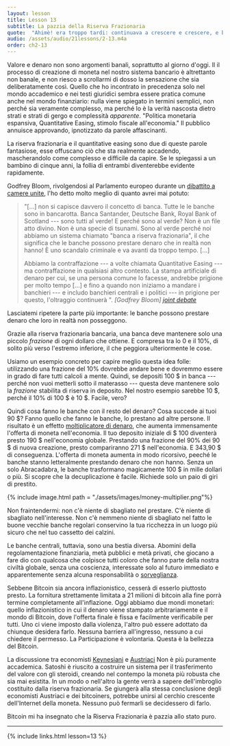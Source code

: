 ```yaml
---
layout: lesson
title: Lesson 13
subtitle: La pazzia della Riserva Frazionaria
quote:  "Ahimè! era troppo tardi: continuava a crescere e crescere, e ben presto dovette inginocchiarsi: Nel minuto seguente non c'era posto nemmeno per questo, provò a sdraiarsi, con un gomito contro la porta, e l'altro braccio le si avvolse intorno alla testa. Ma continuò a crescere, e come ultima risorsa mise un braccio fuori dalla finestra, e un piede su per il camino, e disse a se stessa \"ora non posso fare nient'altro -Cosa ne sarà di me?\""
audio: /assets/audio/21lessons/2-13.m4a
order: ch2-13
---
```


Valore e denaro non sono argomenti banali, soprattutto al giorno d'oggi. Il
il processo di creazione di moneta nel nostro sistema bancario è altrettanto non banale,
e non riesco a scrollarmi di dosso la sensazione che sia deliberatamente così. Quello che ho
incontrato in precedenza solo nel mondo accademico e nei testi giuridici sembra essere
pratica comune anche nel mondo finanziario: nulla viene spiegato in
termini semplici, non perché sia ​​veramente complesso, ma perché lo è la verità
nascosta dietro strati e strati di gergo e complessità *apparente*.
"Politica monetaria espansiva, Quantitative Easing, stimolo fiscale all'economia." 
Il pubblico annuisce approvando, ipnotizzato da parole affascinanti.

La riserva frazionaria e il quantitative easing sono due di queste
parole fantasiose, esse offuscano ciò che sta realmente accadendo, mascherandolo 
come complesso e difficile da capire. Se le spiegassi a un bambino di cinque anni, 
la follia di entrambi diventerebbe evidente rapidamente.

Godfrey Bloom, rivolgendosi al Parlamento europeo durante un [dibattito a camere unite][joint debate], 
l'ho detto molto meglio di quanto avrei mai potuto:

> "[...] non si capisce davvero il concetto di banca. Tutte le
> le banche sono in bancarotta. Banca Santander, Deutsche Bank, Royal Bank of
> Scotland --- sono tutti al verde! E perché sono al verde? Non è un file
> atto divino. Non è una specie di tsunami. Sono al verde perché noi
> abbiamo un sistema chiamato "banca a riserva frazionaria", il che significa che
> le banche possono prestare denaro che in realtà non hanno! È uno scandalo criminale 
> e va avanti da troppo tempo. [...]
>
> Abbiamo la contraffazione --- a volte chiamata Quantitative Easing --- 
> ma contraffazione in qualsiasi altro contesto. 
> La stampa artificiale di denaro per cui, se una persona comune lo facesse, andrebbe
> prigione per molto tempo [...] e fino a quando non iniziamo a mandare i
> banchieri --- e includo banchieri centrali e i politici --- in
> prigione per questo, l'oltraggio continuerà ".
> <cite> [Godfrey Bloom] [joint debate] </cite>

Lasciatemi ripetere la parte più importante: le banche possono prestare denaro che loro
in realtà non posseggono.

Grazie alla riserva frazionaria bancaria, una banca deve mantenere solo una piccolo
*frazione* di ogni dollaro che ottiene. E compresa tra lo 0 e il 10%,
di solito più verso l'estremo inferiore, il che peggiora ulteriormente le cose.

Usiamo un esempio concreto per capire meglio questa idea folle: utilizzando
una frazione del 10% dovrebbe andare bene e dovremmo essere in grado di fare tutti
calcoli a mente. Quindi, se depositi 100 \$ in 
banca --- perché non vuoi metterli sotto il materasso --- questa deve
mantenere solo la *frazione* stabilita di riserva in deposito. Nel nostro esempio
sarebbe 10 \$, perché il 10% di 100 \$ è 10 \$. Facile, vero?

Quindi cosa fanno le banche con il resto del denaro? Cosa succede ai tuoi
90 \$? Fanno quello che fanno le banche, lo prestano ad altre persone. Il risultato è
un effetto [moltiplicatore di denaro][money multiplier], che aumenta immensamente l'offerta 
di moneta nell'economia. Il tuo deposito iniziale di $ 100 diventerà presto 190 \$ nell'economia 
globale. Prestando una frazione del 90% dei 90 \$ di nuova creazione, 
presto compariranno 271 \$ nell'economia. E 343,90 \$ di conseguenza. L'offerta di moneta
aumenta in modo ricorsivo, peeché le banche stanno letteralmente prestando denaro
che non hanno. Senza un solo Abracadabra, le banche trasformano magicamente
100 \$ in mille dollari o più. Si scopre che la decuplicazione è facile.
Richiede solo un paio di giri di prestito.

{% include image.html path = "./assets/images/money-multiplier.png"%}

Non fraintendermi: non c'è niente di sbagliato nel prestare. C'è
niente di sbagliato nell'interesse. Non c'è nemmeno niente di sbagliato nel fatto 
le buone vecchie banche regolari conservino la tua ricchezza in un luogo più sicuro che 
nel tuo cassetto dei calzini.

Le banche centrali, tuttavia, sono una bestia diversa. Abomini della regolamentazione 
finanziaria, metà pubblici e metà privati, che giocano a fare dio con qualcosa che
colpisce tutti coloro che fanno parte della nostra civiltà globale, senza una
coscienza, interessate solo al futuro immediato e apparentemente
senza alcuna responsabilità o [sorveglianza][auditability].

Sebbene Bitcoin sia ancora inflazionistico, cesserà di esserlo piuttosto presto.
La fornitura strettamente limitata a 21 milioni di bitcoin alla fine porrà termine
completamente all'inflazione. Oggi abbiamo due mondi monetari:
quello inflazionistico in cui il denaro viene stampato arbitrariamente e il mondo di
Bitcoin, dove l'offerta finale è fissa e facilmente verificabile per tutti.
Uno ci viene imposto dalla violenza, l'altro può essere adottato da chiunque
desidera farlo. Nessuna barriera all'ingresso, nessuno a cui chiedere il permesso.
La Participazione è volontaria. Questa è la bellezza del Bitcoin.

La discussione tra economisti [Keynesiani][Keynesian] e [Austriaci][Austrian]
Non è più puramente accademica. Satoshi è riuscito a costruire un sistema per il 
trasferimento del valore con gli steroidi, creando nel contempo la moneta più robusta 
che sia mai esistita.
In un modo o nell'altro la gente verrà a sapere dell'imbroglio costituito dalla 
riserva frazionaria. Se giungerà alla stessa conclusione degli economisti Austriaci e 
dei bitcoiners, potrebbe unirsi al cerchio crescente dell'Internet della moneta. 
Nessuno può fermarli se decidessero di farlo.

Bitcoin mi ha insegnato che la Riserva Frazionaria è pazzia allo stato puro.

---

{% include links.html lesson=13 %}

[The Creature From Jekyll Island]: https://archive.org/details/pdfy--Pori1NL6fKm2SnY

[joint debate]: https://www.youtube.com/watch?v=hYzX3YZoMrs
[money multiplier]: https://en.wikipedia.org/wiki/Money_multiplier
[auditability]: https://i.imgur.com/O03TBuP.jpg
[Keynesian]: https://en.wikipedia.org/wiki/Keynesian_economics
[Austrian]: https://en.wikipedia.org/wiki/Austrian_School

<!-- Wikipedia -->
[alice]: https://en.wikipedia.org/wiki/Alice%27s_Adventures_in_Wonderland
[carroll]: https://en.wikipedia.org/wiki/Lewis_Carroll
